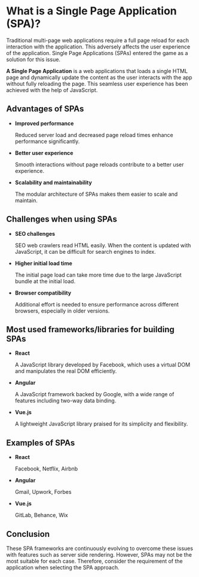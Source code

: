 # What is a Single Page Application (SPA)?

Traditional multi-page web applications require a full page reload for each interaction with the application. This adversely affects the user experience of the application. Single Page Applications (SPAs) entered the game as a solution for this issue.

**A Single Page Application** is a web applications that loads a single HTML page and dynamically update the content as the user interacts with the app without fully reloading the page. This seamless user experience has been achieved with the help of JavaScript.

## Advantages of SPAs

- **Improved performance**

  Reduced server load and decreased page reload times enhance performance significantly.

- **Better user experience**

  Smooth interactions without page reloads contribute to a better user experience.

- **Scalability and maintainability**

  The modular architecture of SPAs makes them easier to scale and maintain.

## Challenges when using SPAs

- **SEO challenges**

  SEO web crawlers read HTML easily. When the content is updated with JavaScript, it can be difficult for search engines to index.

- **Higher initial load time**

  The initial page load can take more time due to the large JavaScript bundle at the initial load.

- **Browser compatibility**

  Additional effort is needed to ensure performance across different browsers, especially in older versions.

## Most used frameworks/libraries for building SPAs

- **React**

  A JavaScript library developed by Facebook, which uses a virtual DOM and manipulates the real DOM efficiently.

- **Angular**

  A JavaScript framework backed by Google, with a wide range of features including two-way data binding.

- **Vue.js**

  A lightweight JavaScript library praised for its simplicity and flexibility.

## Examples of SPAs

- **React**

  Facebook, Netflix, Airbnb

- **Angular**

  Gmail, Upwork, Forbes

- **Vue.js**

  GitLab, Behance, Wix

## Conclusion

These SPA frameworks are continuously evolving to overcome these issues with features such as server side rendering. However, SPAs may not be the most suitable for each case. Therefore, consider the requirement of the application when selecting the SPA approach.
